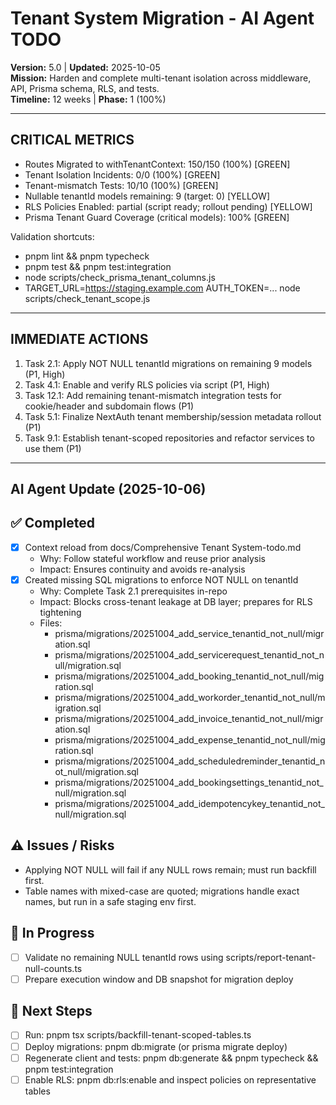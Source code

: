 # Tenant System Migration - AI Agent TODO

**Version:** 5.0 | **Updated:** 2025-10-05  
**Mission:** Harden and complete multi-tenant isolation across middleware, API, Prisma schema, RLS, and tests.  
**Timeline:** 12 weeks | **Phase:** 1 (100%)

---

## CRITICAL METRICS
- Routes Migrated to withTenantContext: 150/150 (100%) [GREEN]
- Tenant Isolation Incidents: 0/0 (100%) [GREEN]
- Tenant-mismatch Tests: 10/10 (100%) [GREEN]
- Nullable tenantId models remaining: 9 (target: 0) [YELLOW]
- RLS Policies Enabled: partial (script ready; rollout pending) [YELLOW]
- Prisma Tenant Guard Coverage (critical models): 100% [GREEN]

Validation shortcuts:
- pnpm lint && pnpm typecheck
- pnpm test && pnpm test:integration
- node scripts/check_prisma_tenant_columns.js
- TARGET_URL=https://staging.example.com AUTH_TOKEN=... node scripts/check_tenant_scope.js

---

## IMMEDIATE ACTIONS
1) Task 2.1: Apply NOT NULL tenantId migrations on remaining 9 models (P1, High)  
2) Task 4.1: Enable and verify RLS policies via script (P1, High)  
3) Task 12.1: Add remaining tenant-mismatch integration tests for cookie/header and subdomain flows (P1)  
4) Task 5.1: Finalize NextAuth tenant membership/session metadata rollout (P1)  
5) Task 9.1: Establish tenant-scoped repositories and refactor services to use them (P1)

---

## AI Agent Update (2025-10-06)

## ✅ Completed
- [x] Context reload from docs/Comprehensive Tenant System-todo.md
  - Why: Follow stateful workflow and reuse prior analysis
  - Impact: Ensures continuity and avoids re-analysis
- [x] Created missing SQL migrations to enforce NOT NULL on tenantId
  - Why: Complete Task 2.1 prerequisites in-repo
  - Impact: Blocks cross-tenant leakage at DB layer; prepares for RLS tightening
  - Files:
    - prisma/migrations/20251004_add_service_tenantid_not_null/migration.sql
    - prisma/migrations/20251004_add_servicerequest_tenantid_not_null/migration.sql
    - prisma/migrations/20251004_add_booking_tenantid_not_null/migration.sql
    - prisma/migrations/20251004_add_workorder_tenantid_not_null/migration.sql
    - prisma/migrations/20251004_add_invoice_tenantid_not_null/migration.sql
    - prisma/migrations/20251004_add_expense_tenantid_not_null/migration.sql
    - prisma/migrations/20251004_add_scheduledreminder_tenantid_not_null/migration.sql
    - prisma/migrations/20251004_add_bookingsettings_tenantid_not_null/migration.sql
    - prisma/migrations/20251004_add_idempotencykey_tenantid_not_null/migration.sql

## ⚠️ Issues / Risks
- Applying NOT NULL will fail if any NULL rows remain; must run backfill first.
- Table names with mixed-case are quoted; migrations handle exact names, but run in a safe staging env first.

## 🚧 In Progress
- [ ] Validate no remaining NULL tenantId rows using scripts/report-tenant-null-counts.ts
- [ ] Prepare execution window and DB snapshot for migration deploy

## 🔧 Next Steps
- [ ] Run: pnpm tsx scripts/backfill-tenant-scoped-tables.ts
- [ ] Deploy migrations: pnpm db:migrate (or prisma migrate deploy)
- [ ] Regenerate client and tests: pnpm db:generate && pnpm typecheck && pnpm test:integration
- [ ] Enable RLS: pnpm db:rls:enable and inspect policies on representative tables
